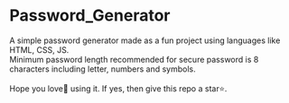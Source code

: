 # Password_Generator
A simple password generator made as a fun project using languages like HTML, CSS, JS. <br />
Minimum password length recommended for secure password is 8 characters including letter, numbers and symbols. <br /><br />
Hope you love💙 using it. If yes, then give this repo a star⭐. <br />
